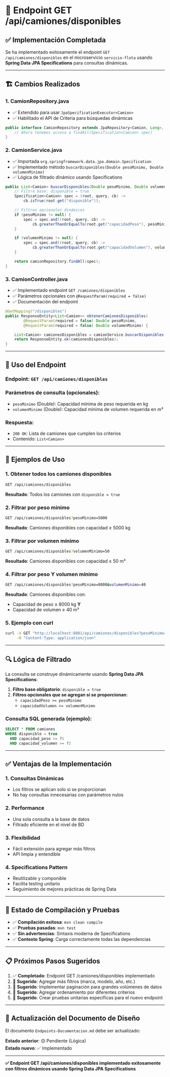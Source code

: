 # 🚛 Endpoint GET /api/camiones/disponibles

## ✅ **Implementación Completada**

Se ha implementado exitosamente el endpoint `GET /api/camiones/disponibles` en el microservicio `servicio-flota` usando **Spring Data JPA Specifications** para consultas dinámicas.

---

## 🏗️ **Cambios Realizados**

### 1. **CamionRepository.java**
- ✅ Extendido para usar `JpaSpecificationExecutor<Camion>`
- ✅ Habilitado el API de Criteria para búsquedas dinámicas

```java
public interface CamionRepository extends JpaRepository<Camion, Long>, JpaSpecificationExecutor<Camion> {
    // Ahora tenemos acceso a findAll(Specification<Camion> spec)
}
```

### 2. **CamionService.java**
- ✅ Importada `org.springframework.data.jpa.domain.Specification`
- ✅ Implementado método `buscarDisponibles(Double pesoMinimo, Double volumenMinimo)`
- ✅ Lógica de filtrado dinámico usando Specifications

```java
public List<Camion> buscarDisponibles(Double pesoMinimo, Double volumenMinimo) {
    // Filtro base: disponible = true
    Specification<Camion> spec = (root, query, cb) -> 
        cb.isTrue(root.get("disponible"));

    // Filtros opcionales dinámicos
    if (pesoMinimo != null) {
        spec = spec.and((root, query, cb) -> 
            cb.greaterThanOrEqualTo(root.get("capacidadPeso"), pesoMinimo));
    }

    if (volumenMinimo != null) {
        spec = spec.and((root, query, cb) -> 
            cb.greaterThanOrEqualTo(root.get("capacidadVolumen"), volumenMinimo));
    }

    return camionRepository.findAll(spec);
}
```

### 3. **CamionController.java**
- ✅ Implementado endpoint `GET /camiones/disponibles`
- ✅ Parámetros opcionales con `@RequestParam(required = false)`
- ✅ Documentación del endpoint

```java
@GetMapping("/disponibles")
public ResponseEntity<List<Camion>> obtenerCamionesDisponibles(
        @RequestParam(required = false) Double pesoMinimo,
        @RequestParam(required = false) Double volumenMinimo) {

    List<Camion> camionesDisponibles = camionService.buscarDisponibles(pesoMinimo, volumenMinimo);
    return ResponseEntity.ok(camionesDisponibles);
}
```

---

## 🔗 **Uso del Endpoint**

### **Endpoint**: `GET /api/camiones/disponibles`

### **Parámetros de consulta (opcionales)**:
- `pesoMinimo` (Double): Capacidad mínima de peso requerida en kg
- `volumenMinimo` (Double): Capacidad mínima de volumen requerida en m³

### **Respuesta**: 
- `200 OK`: Lista de camiones que cumplen los criterios
- Contenido: `List<Camion>`

---

## 📝 **Ejemplos de Uso**

### **1. Obtener todos los camiones disponibles**
```bash
GET /api/camiones/disponibles
```
**Resultado**: Todos los camiones con `disponible = true`

### **2. Filtrar por peso mínimo**
```bash
GET /api/camiones/disponibles?pesoMinimo=5000
```
**Resultado**: Camiones disponibles con capacidad ≥ 5000 kg

### **3. Filtrar por volumen mínimo**
```bash
GET /api/camiones/disponibles?volumenMinimo=50
```
**Resultado**: Camiones disponibles con capacidad ≥ 50 m³

### **4. Filtrar por peso Y volumen mínimo**
```bash
GET /api/camiones/disponibles?pesoMinimo=8000&volumenMinimo=40
```
**Resultado**: Camiones disponibles con:
- Capacidad de peso ≥ 8000 kg **Y**
- Capacidad de volumen ≥ 40 m³

### **5. Ejemplo con curl**
```bash
curl -X GET "http://localhost:8081/api/camiones/disponibles?pesoMinimo=6000&volumenMinimo=35" \
     -H "Content-Type: application/json"
```

---

## 🔍 **Lógica de Filtrado**

La consulta se construye dinámicamente usando **Spring Data JPA Specifications**:

1. **Filtro base obligatorio**: `disponible = true`
2. **Filtros opcionales que se agregan si se proporcionan**:
   - `capacidadPeso >= pesoMinimo`
   - `capacidadVolumen >= volumenMinimo`

### **Consulta SQL generada (ejemplo)**:
```sql
SELECT * FROM camiones 
WHERE disponible = true 
  AND capacidad_peso >= ?1 
  AND capacidad_volumen >= ?2
```

---

## ✅ **Ventajas de la Implementación**

### **1. Consultas Dinámicas**
- Los filtros se aplican solo si se proporcionan
- No hay consultas innecesarias con parámetros nulos

### **2. Performance**
- Una sola consulta a la base de datos
- Filtrado eficiente en el nivel de BD

### **3. Flexibilidad**
- Fácil extensión para agregar más filtros
- API limpia y entendible

### **4. Specifications Pattern**
- Reutilizable y componible
- Facilita testing unitario
- Seguimiento de mejores prácticas de Spring Data

---

## 🚀 **Estado de Compilación y Pruebas**

- ✅ **Compilación exitosa**: `mvn clean compile`
- ✅ **Pruebas pasadas**: `mvn test`  
- ✅ **Sin advertencias**: Sintaxis moderna de Specifications
- ✅ **Contexto Spring**: Carga correctamente todas las dependencias

---

## 📋 **Próximos Pasos Sugeridos**

1. ✅ **Completado**: Endpoint GET /camiones/disponibles implementado
2. 🔄 **Sugerido**: Agregar más filtros (marca, modelo, año, etc.)
3. 🔄 **Sugerido**: Implementar paginación para grandes volúmenes de datos
4. 🔄 **Sugerido**: Agregar ordenamiento por diferentes criterios
5. 🔄 **Sugerido**: Crear pruebas unitarias específicas para el nuevo endpoint

---

## 📄 **Actualización del Documento de Diseño**

El documento `Endpoints-Documentacion.md` debe ser actualizado:

**Estado anterior**: 🟡 Pendiente (Lógica)  
**Estado nuevo**: ✅ Implementado

---

**✅ Endpoint GET /api/camiones/disponibles implementado exitosamente con filtros dinámicos usando Spring Data JPA Specifications**